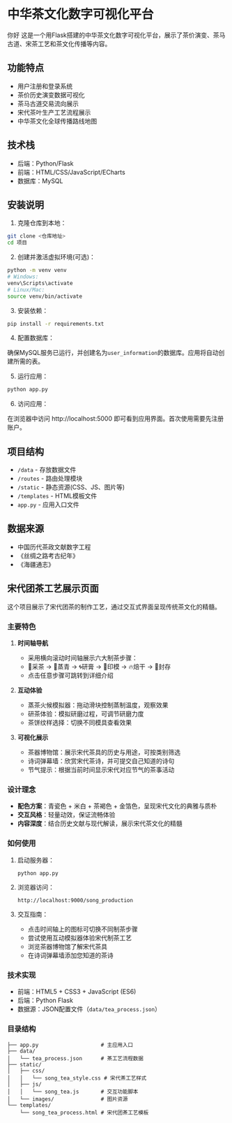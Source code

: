 # 中华茶文化数字可视化平台
你好
这是一个用Flask搭建的中华茶文化数字可视化平台，展示了茶价演变、茶马古道、宋茶工艺和茶文化传播等内容。

## 功能特点

- 用户注册和登录系统
- 茶价历史演变数据可视化
- 茶马古道交易流向展示
- 宋代茶叶生产工艺流程展示
- 中华茶文化全球传播路线地图

## 技术栈

- 后端：Python/Flask
- 前端：HTML/CSS/JavaScript/ECharts
- 数据库：MySQL

## 安装说明

1. 克隆仓库到本地：

```bash
git clone <仓库地址>
cd 项目
```

2. 创建并激活虚拟环境(可选)：

```bash
python -m venv venv
# Windows:
venv\Scripts\activate
# Linux/Mac:
source venv/bin/activate
```

3. 安装依赖：

```bash
pip install -r requirements.txt
```

4. 配置数据库：

确保MySQL服务已运行，并创建名为`user_information`的数据库。应用将自动创建所需的表。

5. 运行应用：

```bash
python app.py
```

6. 访问应用：

在浏览器中访问 http://localhost:5000 即可看到应用界面。首次使用需要先注册账户。

## 项目结构

- `/data` - 存放数据文件
- `/routes` - 路由处理模块
- `/static` - 静态资源(CSS、JS、图片等)
- `/templates` - HTML模板文件
- `app.py` - 应用入口文件

## 数据来源

- 中国历代茶政文献数字工程
- 《丝绸之路考古纪年》
- 《海疆通志》

## 宋代团茶工艺展示页面

这个项目展示了宋代团茶的制作工艺，通过交互式界面呈现传统茶文化的精髓。

### 主要特色

1. **时间轴导航**
   - 采用横向滚动时间轴展示六大制茶步骤：
   - 🌿采茶 → 🍃蒸青 → 🌀研膏 → 🎴印模 → 🔥焙干 → 🍵封存
   - 点击任意步骤可跳转到详细介绍

2. **互动体验**
   - 蒸茶火候模拟器：拖动滑块控制蒸制温度，观察效果
   - 研茶体验：模拟研磨过程，可调节研磨力度
   - 茶饼纹样选择：切换不同模具查看效果

3. **可视化展示**
   - 茶器博物馆：展示宋代茶具的历史与用途，可按类别筛选
   - 诗词弹幕墙：欣赏宋代茶诗，并可提交自己知道的诗句
   - 节气提示：根据当前时间显示宋代对应节气的茶事活动

### 设计理念

- **配色方案**：青瓷色 + 米白 + 茶褐色 + 金箔色，呈现宋代文化的典雅与质朴
- **交互风格**：轻量动效，保证流畅体验
- **内容深度**：结合历史文献与现代解读，展示宋代茶文化的精髓

### 如何使用

1. 启动服务器：
   ```
   python app.py
   ```

2. 浏览器访问：
   ```
   http://localhost:9000/song_production
   ```

3. 交互指南：
   - 点击时间轴上的图标可切换不同制茶步骤
   - 尝试使用互动模拟器体验宋代制茶工艺
   - 浏览茶器博物馆了解宋代茶具
   - 在诗词弹幕墙添加您知道的茶诗

### 技术实现

- 前端：HTML5 + CSS3 + JavaScript (ES6)
- 后端：Python Flask
- 数据源：JSON配置文件（`data/tea_process.json`）

### 目录结构

```
├── app.py                    # 主应用入口
├── data/
│   └── tea_process.json      # 茶工艺流程数据
├── static/
│   ├── css/
│   │   └── song_tea_style.css # 宋代茶工艺样式
│   ├── js/
│   │   └── song_tea.js       # 交互功能脚本
│   └── images/               # 图片资源
└── templates/
    └── song_tea_process.html # 宋代团茶工艺模板
``` 